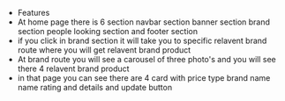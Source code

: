 - Features 
- At home page there is 6 section navbar section banner section brand section people looking section and footer section 
- if  you click in brand section it will take you to specific relavent brand route where you will get relavent brand product 
- At brand route you will see a carousel of three photo's and you will see there 4 relavent brand product 
 - in that page you can see there are 4 card with price type brand name name rating and details and update button 


 